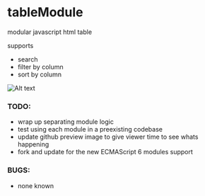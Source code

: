 # tableModule
modular javascript html table 

supports 
- search 
- filter by column 
- sort by column


![Alt text](/gfx/preview_tableModule.png?raw=true "KinesisJS preview")


###	TODO:
- wrap up separating module logic
- test using each module in a preexisting codebase
- update github preview image to give viewer time to see whats happening
- fork and update for the new ECMAScript 6 modules support


### BUGS:
- none known
